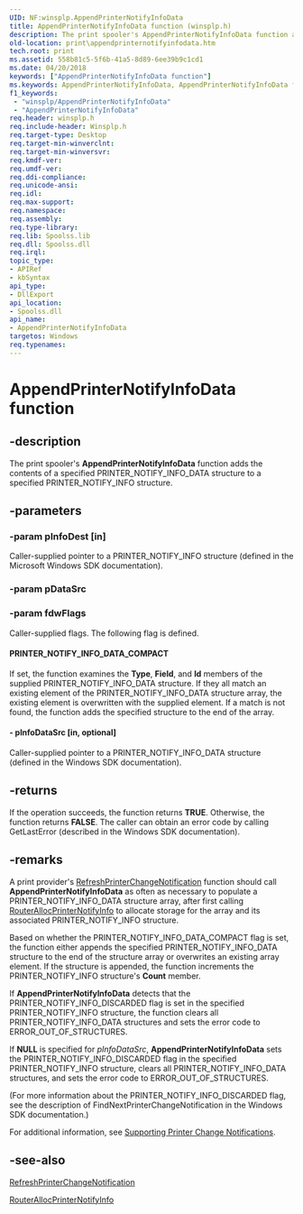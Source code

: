 ```yaml
---
UID: NF:winsplp.AppendPrinterNotifyInfoData
title: AppendPrinterNotifyInfoData function (winsplp.h)
description: The print spooler's AppendPrinterNotifyInfoData function adds the contents of a specified PRINTER_NOTIFY_INFO_DATA structure to a specified PRINTER_NOTIFY_INFO structure.
old-location: print\appendprinternotifyinfodata.htm
tech.root: print
ms.assetid: 558b81c5-5f6b-41a5-8d89-6ee39b9c1cd1
ms.date: 04/20/2018
keywords: ["AppendPrinterNotifyInfoData function"]
ms.keywords: AppendPrinterNotifyInfoData, AppendPrinterNotifyInfoData function [Print Devices], print.appendprinternotifyinfodata, spoolfnc_cc8f6371-6dea-497e-92db-6cd9e26e7867.xml, winsplp/AppendPrinterNotifyInfoData
f1_keywords:
 - "winsplp/AppendPrinterNotifyInfoData"
 - "AppendPrinterNotifyInfoData"
req.header: winsplp.h
req.include-header: Winsplp.h
req.target-type: Desktop
req.target-min-winverclnt: 
req.target-min-winversvr: 
req.kmdf-ver: 
req.umdf-ver: 
req.ddi-compliance: 
req.unicode-ansi: 
req.idl: 
req.max-support: 
req.namespace: 
req.assembly: 
req.type-library: 
req.lib: Spoolss.lib
req.dll: Spoolss.dll
req.irql: 
topic_type:
- APIRef
- kbSyntax
api_type:
- DllExport
api_location:
- Spoolss.dll
api_name:
- AppendPrinterNotifyInfoData
targetos: Windows
req.typenames: 
---
```


# AppendPrinterNotifyInfoData function


## -description


The print spooler's <b>AppendPrinterNotifyInfoData</b> function adds the contents of a specified PRINTER_NOTIFY_INFO_DATA structure to a specified PRINTER_NOTIFY_INFO structure.


## -parameters




### -param pInfoDest [in]

Caller-supplied pointer to a PRINTER_NOTIFY_INFO structure (defined in the Microsoft Windows SDK documentation).


### -param pDataSrc




### -param fdwFlags

Caller-supplied flags. The following flag is defined.





#### PRINTER_NOTIFY_INFO_DATA_COMPACT

If set, the function examines the <b>Type</b>, <b>Field</b>, and <b>Id</b> members of the supplied PRINTER_NOTIFY_INFO_DATA structure. If they all match an existing element of the PRINTER_NOTIFY_INFO_DATA structure array, the existing element is overwritten with the supplied element. If a match is not found, the function adds the specified structure to the end of the array.


#### - pInfoDataSrc [in, optional]

Caller-supplied pointer to a PRINTER_NOTIFY_INFO_DATA structure (defined in the Windows SDK documentation).


## -returns



If the operation succeeds, the function returns <b>TRUE</b>. Otherwise, the function returns <b>FALSE</b>. The caller can obtain an error code by calling GetLastError (described in the Windows SDK documentation).




## -remarks



A print provider's <a href="https://docs.microsoft.com/previous-versions/ff561930(v=vs.85)">RefreshPrinterChangeNotification</a> function should call <b>AppendPrinterNotifyInfoData</b> as often as necessary to populate a PRINTER_NOTIFY_INFO_DATA structure array, after first calling <a href="https://docs.microsoft.com/windows-hardware/drivers/ddi/winsplp/nf-winsplp-routerallocprinternotifyinfo">RouterAllocPrinterNotifyInfo</a> to allocate storage for the array and its associated PRINTER_NOTIFY_INFO structure.

Based on whether the PRINTER_NOTIFY_INFO_DATA_COMPACT flag is set, the function either appends the specified PRINTER_NOTIFY_INFO_DATA structure to the end of the structure array or overwrites an existing array element. If the structure is appended, the function increments the PRINTER_NOTIFY_INFO structure's <b>Count</b> member.

If <b>AppendPrinterNotifyInfoData</b> detects that the PRINTER_NOTIFY_INFO_DISCARDED flag is set in the specified PRINTER_NOTIFY_INFO structure, the function clears all PRINTER_NOTIFY_INFO_DATA structures and sets the error code to ERROR_OUT_OF_STRUCTURES.

If <b>NULL</b> is specified for <i>pInfoDataSrc</i>, <b>AppendPrinterNotifyInfoData</b> sets the PRINTER_NOTIFY_INFO_DISCARDED flag in the specified PRINTER_NOTIFY_INFO structure, clears all PRINTER_NOTIFY_INFO_DATA structures, and sets the error code to ERROR_OUT_OF_STRUCTURES.

(For more information about the PRINTER_NOTIFY_INFO_DISCARDED flag, see the description of FindNextPrinterChangeNotification in the Windows SDK documentation.)

For additional information, see <a href="https://docs.microsoft.com/windows-hardware/drivers/print/supporting-printer-change-notifications">Supporting Printer Change Notifications</a>.




## -see-also




<a href="https://docs.microsoft.com/previous-versions/ff561930(v=vs.85)">RefreshPrinterChangeNotification</a>



<a href="https://docs.microsoft.com/windows-hardware/drivers/ddi/winsplp/nf-winsplp-routerallocprinternotifyinfo">RouterAllocPrinterNotifyInfo</a>
 

 

